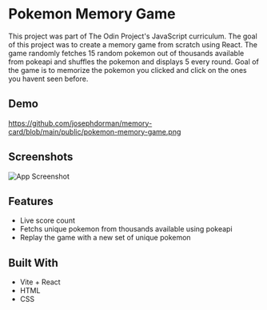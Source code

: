 
# Pokemon Memory Game

This project was part of The Odin Project's JavaScript curriculum. The goal of this project was to create a memory game from scratch using React. The game randomly fetches 15 random pokemon out of thousands available from pokeapi and shuffles the pokemon and displays 5 every round. Goal of the game is to memorize the pokemon you clicked and click on the ones you havent seen before.






## Demo

https://github.com/josephdorman/memory-card/blob/main/public/pokemon-memory-game.png


## Screenshots

![App Screenshot](https://via.placeholder.com/468x300?text=App+Screenshot+Here)


## Features
- Live score count
- Fetchs unique pokemon from thousands available using pokeapi
- Replay the game with a new set of unique pokemon


## Built With
- Vite + React
- HTML
- CSS